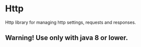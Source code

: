 # Http
Http library for managing http settings, requests and responses.
## Warning! Use only with java 8 or lower.

